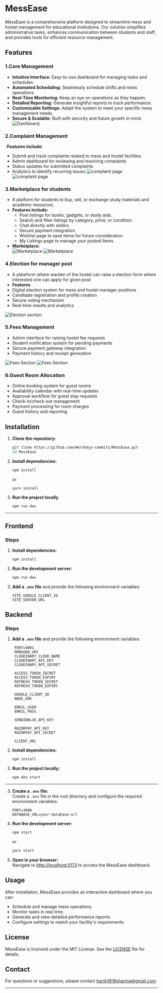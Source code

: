 # MessEase
<!-- 
MessEase is a streamlined, user-friendly solution designed to simplify the management of mess operations. Whether you're running a cafeteria, a dormitory, or an event venue, MessEase helps you keep everything organized, efficient, and stress-free. -->
MessEase is a comprehensive platform designed to streamline mess and hostel management for educational institutions. Our solution simplifies administrative tasks, enhances communication between students and staff, and provides tools for efficient resource management.

## Features

### 1.Core Management

- **Intuitive Interface:** Easy-to-use dashboard for managing tasks and schedules.
- **Automated Scheduling:** Seamlessly schedule shifts and mess operations.
- **Real-Time Monitoring:** Keep an eye on operations as they happen.
- **Detailed Reporting:** Generate insightful reports to track performance.
- **Customizable Settings:** Adapt the system to meet your specific mess management needs.
- **Secure & Scalable:** Built with security and future growth in mind.
![Dashboard](Frontend/public/assets/100.png);

### 2.Complaint Management
-**Features include:**
- Submit and track complaints related to mess and hostel facilities
- Admin dashboard for reviewing and resolving complaints
- Status updates for submitted complaints
- Analytics to identify recurring issues
![complaint page](Frontend/public/assets/complaint1.png)
![complaint page](Frontend/public/assets/complaint2.png)


### 3.Marketplace for students
- A platform for students to buy, sell, or exchange study materials and academic resources.
- **Features include:**
  - Post listings for books, gadgets, or study aids.
  - Search and filter listings by category, price, or condition.
  - Chat directly with sellers.
  - Secure payment integration.
  - Wishlist page to save items for future consideration.
  - My Listings page to manage your posted items.
- **Marketplace:**  
![Marketplace](Frontend/public/assets/market1.png)
![Marketplace](Frontend/public/assets/market2.png)


### 4.Election for manager post
- A plateform where warden of the hostel can raise a election form where interested one can apply for given post
- **Features**
- Digital election system for mess and hostel manager positions
- Candidate registration and profile creation
- Secure voting mechanism
- Real-time results and analytics

![Election section](Frontend/public/assets/400.png)

### 5.Fees Management 
- Admin interface for raising hostel fee requests
- Student notification system for pending payments
- Secure payment gateway integration
- Payment history and receipt generation

![Fees Section](Frontend/public/assets/fees1.png)
![Fees Section](Frontend/public/assets/fees2.png)


### 6.Guest Room Allocation
- Online booking system for guest rooms
- Availability calendar with real-time updates
- Approval workflow for guest stay requests
- Check-in/check-out management
- Payment processing for room charges
- Guest history and reporting



## Installation

1. **Clone the repository:**

    ```bash
    git clone https://github.com/Hersheys-commits/MessEase.git
    cd MessEase
    ```

2. **Install dependencies:**

    ```bash
    npm install
    ```
    or
    ```bash
    yarn install
    ```

3. **Run the project locally**
    ```bash
   npm run dev

   ```

---

## Frontend

### Steps 

1. **Install dependencies:**

   ```bash
   npm install
   ```

2. **Run the development server:**

   ```bash
   npm run dev

   
3. **Add a `.env` file** and provide the following environment variables:

    ```
    VITE_GOOGLE_CLIENT_ID   
    VITE_SERVER_URL
    ```

## Backend

### Steps

1. **Add a `.env` file** and provide the following environment variables:

   ```env
    PORT=4001
    MONGODB_URI
    CLOUDINARY_CLOUD_NAME
    CLOUDINARY_API_KEY
    CLOUDINARY_API_SECRET

    ACCESS_TOKEN_SECRET
    ACCESS_TOKEN_EXPIRY
    REFRESH_TOKEN_SECRET
    REFRESH_TOKEN_EXPIRY

    GOOGLE_CLIENT_ID
    NODE_ENV

    EMAIL_USER
    EMAIL_PASS

    SENDINBLUE_API_KEY

    RAZORPAY_API_KEY
    RAZORPAY_API_SECRET

    CLIENT_URL
   ```
2. **Install dependencies:**

   ```bash
   npm install
   ```

3. **Run the project locally:**

   ```bash
   npm dev start
   ```

---


3. **Create a `.env` file:**  
   Create a `.env` file in the root directory and configure the required environment variables:

    ```env
    PORT=3000
    DATABASE_URL=your-database-url

    ```

4. **Run the development server:**

    ```bash
    npm start
    ```
    or
    ```bash
    yarn start
    ```

5. **Open in your browser:**  
   Navigate to [http://localhost:5173](http://localhost:5173) to access the MessEase dashboard.

## Usage

After installation, MessEase provides an interactive dashboard where you can:
- Schedule and manage mess operations.
- Monitor tasks in real time.
- Generate and view detailed performance reports.
- Configure settings to match your facility's requirements.



## License

MessEase is licensed under the MIT License. See the [LICENSE](LICENSE) file for details.

## Contact

For questions or suggestions, please contact [harsh1618sharma@gmail.com](mailto:harsh1618sharma@gmail.com).

---

